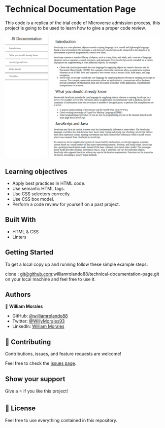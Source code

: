 # Technical Documentation Page

This code is a replica of the trial code of Microverse admission process,
this project is going to be used to learn how to give a proper code review.

![img](./src/screenshot.png)

## Learning objectives

- Apply best practices in HTML code.
- Use semantic HTML tags.
- Use CSS selectors correctly.
- Use CSS box model.
- Perform a code review for yourself on a past project.

## Built With

- HTML & CSS
- Linters

## Getting Started

To get a local copy up and running follow these simple example steps.

clone : git@github.com:williamrolando88/technical-documentation-page.git on your local machine and feel free to use it.

## Authors

👤 **William Morales**

- GitHub: [@williamrolando88](https://github.com/williamrolando88)
- Twitter: [@WillyMorales93](https://twitter.com/WillyMorales93)
- LinkedIn: [William Morales](https://www.linkedin.com/in/william-rolando-morales/)

## 🤝 Contributing

Contributions, issues, and feature requests are welcome!

Feel free to check the [issues page](https://github.com/williamrolando88/technical-documentation-page/issues).

## Show your support

Give a ⭐️ if you like this project!

## 📝 License

Feel free to use everything contained in this repository.
